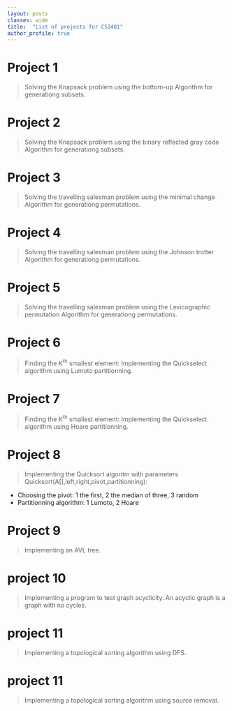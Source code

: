 ```yaml
---
layout: posts
classes: wide
title:  "List of projects for CS3401"
author_profile: true
---
```


# Project 1
> Solving the Knapsack problem using the bottom-up Algorithm for generationg subsets.

# Project 2
> Solving the Knapsack problem using the binary reflected gray code Algorithm for generationg subsets.

# Project 3
> Solving the travelling salesman problem using the minimal change Algorithm for generationg permutations.

# Project 4
> Solving the travelling salesman problem using the Johnson trotter Algorithm for generationg permutations.

# Project 5
> Solving the travelling salesman problem using the Lexicographic permutation Algorithm for generationg permutations.

# Project 6
> Finding the K<sup>th</sup> smallest element: Implementing the Quickselect algorithm using Lumoto partitionning.

# Project 7
> Finding the K<sup>th</sup> smallest element: Implementing the Quickselect algorithm using Hoare partitionning.

# Project 8
> Implementing the Quicksort algoritm with parameters Quicksort(A[],left,right,pivot,partitionning):
- Choosing the pivot: 1 the first, 2 the median of three, 3 random
- Partitionning algorithm: 1 Lumoto, 2 Hoare

# Project 9
> Implementing an AVL tree.

# project 10
> Implementing a program to test graph acyclicity. An acyclic graph is a graph with no cycles.

# project 11
> Implementing a topological sorting algorithm using DFS.

# project 11
> Implementing a topological sorting algorithm using source removal.